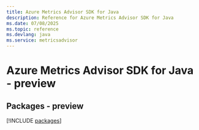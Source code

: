```yaml
---
title: Azure Metrics Advisor SDK for Java
description: Reference for Azure Metrics Advisor SDK for Java
ms.date: 07/08/2025
ms.topic: reference
ms.devlang: java
ms.service: metricsadvisor
---
```

# Azure Metrics Advisor SDK for Java - preview
## Packages - preview
[!INCLUDE [packages](metrics-advisor-index.md)]